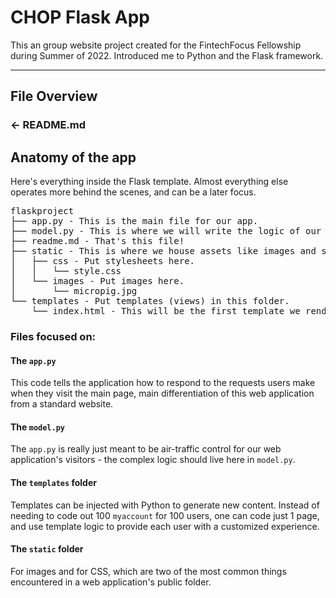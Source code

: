 # CHOP Flask App 

This an group website project created for the FintechFocus Fellowship during Summer of 2022. Introduced me to Python and the Flask framework. 

---

## File Overview

### ← README.md

## Anatomy of the app<a id="anatomy"></a>

Here's everything inside the Flask template. Almost everything else operates more behind the scenes, and can be a later focus. 

<pre>
flaskproject
├── app.py - This is the main file for our app.
├── model.py - This is where we will write the logic of our app.
├── readme.md - That's this file!
├── static - This is where we house assets like images and stylesheets.
│   ├── css - Put stylesheets here.
│   │   └── style.css
│   └── images - Put images here.
│       └── micropig.jpg
└── templates - Put templates (views) in this folder.
    └── index.html - This will be the first template we render.
</pre>


### Files focused on:

#### The `app.py`

This code tells the application how to respond to the requests users make when they visit the main page, main differentiation of this web application from a standard website. 

#### The `model.py`

The `app.py` is really just meant to be air-traffic control for our web application's visitors - the complex logic should live here in `model.py`. 

#### The `templates` folder

Templates can be injected with Python to generate new content. Instead of needing to code out 100 `myaccount` for 100 users, one can code just 1 page, and use template logic to provide each user with a customized experience. 

#### The `static` folder

For images and for CSS, which are two of the most common things encountered in a web application's public folder.
